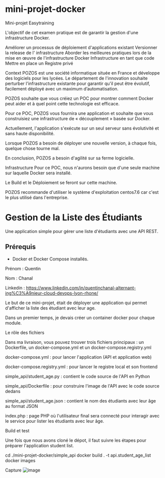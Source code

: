 # mini-projet-docker
Mini-projet Easytraining


L'objectif de cet examen pratique est de garantir la gestion d'une infrastructure Docker.

Améliorer un processus de déploiement d'applications existant
Versionner la release de l' infrastructure
Aborder les meilleures pratiques lors de la mise en œuvre de l'infrastructure Docker
Infrastructure en tant que code
Mettre en place un Registre privé


Context
POZOS est une société informatique située en France et développe des logiciels pour les lycées. Le département de l'innovation souhaite perturber l'infrastructure existante pour garantir qu'il peut être évolutif, facilement déployé avec un maximum d’automatisation.

POZOS souhaite que vous créiez un POC pour montrer comment Docker peut aider et à quel point cette technologie est efficace.

Pour ce POC, POZOS vous fournira une application et souhaite que vous construisiez une infrastructure de « découplement » basée sur Docker.

Actuellement, l'application s'exécute sur un seul serveur sans évolutivité et sans haute disponibilité.

Lorsque POZOS a besoin de déployer une nouvelle version, à chaque fois, quelque chose tourne mal.

En conclusion, POZOS a besoin d'agilité sur sa ferme logicielle.


Infrastructure
Pour ce POC, nous n'aurons besoin que d'une seule machine sur laquelle Docker sera installé.

Le Build et le Déploiement se feront sur cette machine.

POZOS recommande d'utiliser le système d'exploitation centos7.6 car c'est le plus utilisé dans l'entreprise.


# Gestion de la Liste des Étudiants

Une application simple pour gérer une liste d'étudiants avec une API REST.

## Prérequis

- Docker et Docker Compose installés.


Prénom : Quentin

Nom : Chanal

Linkedin : https://www.linkedin.com/in/quentinchanal-alternant-ing%C3%A9nieur-cloud-devops-lyon-rhone/

Le but de ce mini-projet, était de déployer une application qui permet d'afficher la liste des étudiant avec leur age.

Dans un premier temps, je devais créer un container docker pour chaque module.


Le rôle des fichiers

Dans ma livraison, vous pouvez trouver trois fichiers principaux : un Dockerfile, un docker-compose.yml et un docker-compose.registry.yml

docker-compose.yml : pour lancer l'application (API et application web)

docker-compose.registry.yml : pour lancer le registre local et son frontend

simple_api/student_age.py : contient le code source de l'API en Python

simple_api/Dockerfile : pour construire l'image de l'API avec le code source dedans

simple_api/student_age.json : contient le nom des étudiants avec leur âge au format JSON

index.php : page PHP où l'utilisateur final sera connecté pour interagir avec le service pour lister les étudiants avec leur âge.


Build et test 

Une fois que nous avons cloné le dépot, il faut suivre les étapes pour préparer l'application student list.

cd ./mini-projet-docker/simple_api
docker build . -t api.student_age_list
docker images

Capture 
![image](https://github.com/quentinchanalgit/mini-projet-docker/assets/154371753/b436b43d-8d9b-4d7e-8b9b-12b2bb52bb34)



